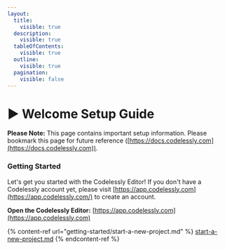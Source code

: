 ```yaml
---
layout:
  title:
    visible: true
  description:
    visible: true
  tableOfContents:
    visible: true
  outline:
    visible: true
  pagination:
    visible: false
---
```


# ▶ Welcome Setup Guide

**Please Note:** This page contains important setup information. Please bookmark this page for future reference ([https://docs.codelessly.com](https://docs.codelessly.com)).

### **Getting Started**

Let's get you started with the Codelessly Editor! If you don't have a Codelessly account yet, please visit [https://app.codelessly.com](https://app.codelessly.com/) to create an account.&#x20;

**Open the Codelessly Editor:** [https://app.codelessly.com](https://app.codelessly.com)



{% content-ref url="getting-started/start-a-new-project.md" %}
[start-a-new-project.md](getting-started/start-a-new-project.md)
{% endcontent-ref %}


